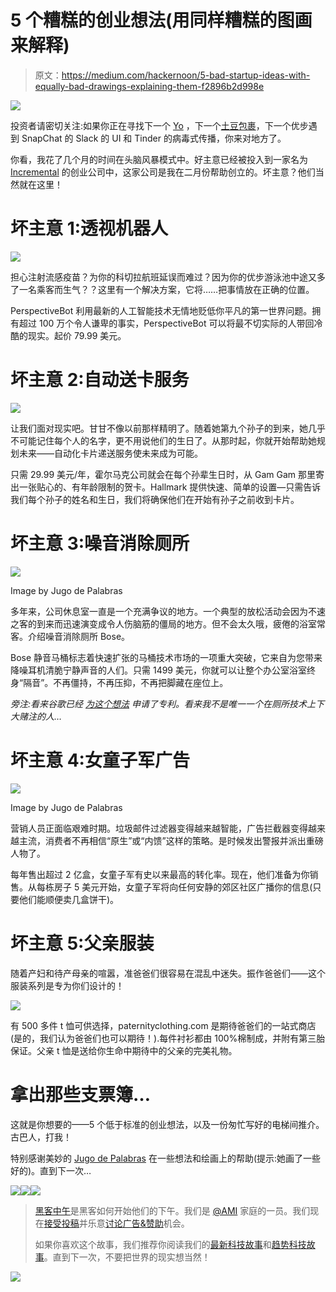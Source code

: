 # 5 个糟糕的创业想法(用同样糟糕的图画来解释)

> 原文：<https://medium.com/hackernoon/5-bad-startup-ideas-with-equally-bad-drawings-explaining-them-f2896b2d998e>

![](img/ec113769a4c531e5a70129153fb09d85.png)

投资者请密切关注:如果你正在寻找下一个 [Yo](https://www.justyo.co/) ，下一个[土豆包裹](https://potatoparcel.com/)，下一个优步遇到 SnapChat 的 Slack 的 UI 和 Tinder 的病毒式传播，你来对地方了。

你看，我花了几个月的时间在头脑风暴模式中。好主意已经被投入到一家名为 [Incremental](https://www.angel.co/incremental) 的创业公司中，这家公司是我在二月份帮助创立的。坏主意？他们当然就在这里！

# 坏主意 1:透视机器人

![](img/529bdfcfc84d8a9abcd2e70c9f4d0d21.png)

担心注射流感疫苗？为你的科切拉航班延误而难过？因为你的优步游泳池中途又多了一名乘客而生气？？这里有一个解决方案，它将……把事情放在正确的位置。

PerspectiveBot 利用最新的人工智能技术无情地贬低你平凡的第一世界问题。拥有超过 100 万个令人谦卑的事实，PerspectiveBot 可以将最不切实际的人带回冷酷的现实。起价 79.99 美元。

# 坏主意 2:自动送卡服务

![](img/d3dac40b7054e60eb8deaca6a81c38e6.png)

让我们面对现实吧。甘甘不像以前那样精明了。随着她第九个孙子的到来，她几乎不可能记住每个人的名字，更不用说他们的生日了。从那时起，你就开始帮助她规划未来——自动化卡片递送服务使未来成为可能。

只需 29.99 美元/年，霍尔马克公司就会在每个孙辈生日时，从 Gam Gam 那里寄出一张贴心的、有年龄限制的贺卡。Hallmark 提供快速、简单的设置—只需告诉我们每个孙子的姓名和生日，我们将确保他们在开始有孙子之前收到卡片。

# 坏主意 3:噪音消除厕所

![](img/ec113769a4c531e5a70129153fb09d85.png)

Image by Jugo de Palabras

多年来，公司休息室一直是一个充满争议的地方。一个典型的放松活动会因为不速之客的到来而迅速演变成令人伤脑筋的僵局的地方。但不会太久哦，疲倦的浴室常客。介绍噪音消除厕所 Bose。

Bose 静音马桶标志着快速扩张的马桶技术市场的一项重大突破，它来自为您带来降噪耳机清脆宁静声音的人们。只需 1499 美元，你就可以让整个办公室浴室终身“隔音”。不再僵持，不再压抑，不再把脚藏在座位上。

*旁注:看来谷歌已经* [*为这个想法*](https://www.google.com/patents/US20060039569) *申请了专利。看来我不是唯一一个在厕所技术上下大赌注的人…*

# 坏主意 4:女童子军广告

![](img/c5c562cc30e4981c0224fdc7a9c4c049.png)

Image by Jugo de Palabras

营销人员正面临艰难时期。垃圾邮件过滤器变得越来越智能，广告拦截器变得越来越主流，消费者不再相信“原生”或“内馈”这样的策略。是时候发出警报并派出重磅人物了。

每年售出超过 2 亿盒，女童子军有史以来最高的转化率。现在，他们准备为你销售。从每栋房子 5 美元开始，女童子军将向任何安静的郊区社区广播你的信息(只要他们能顺便卖几盒饼干)。

# 坏主意 5:父亲服装

随着产妇和待产母亲的喧嚣，准爸爸们很容易在混乱中迷失。振作爸爸们——这个服装系列是专为你们设计的！

![](img/badc2680d6c4f5bb5dcf02f8a8fe3a06.png)

有 500 多件 t 恤可供选择，paternityclothing.com 是期待爸爸们的一站式商店(是的，我们认为爸爸们也可以期待！).每件衬衫都由 100%棉制成，并附有第三胎保证。父亲 t 恤是送给你生命中期待中的父亲的完美礼物。

# 拿出那些支票簿…

这就是你想要的——5 个低于标准的创业想法，以及一份匆忙写好的电梯间推介。古巴人，打我！

特别感谢美妙的 [Jugo de Palabras](/@yaelcecilia) 在一些想法和绘画上的帮助(提示:她画了一些好的)。直到下一次…

[![](img/50ef4044ecd4e250b5d50f368b775d38.png)](http://bit.ly/HackernoonFB)[![](img/979d9a46439d5aebbdcdca574e21dc81.png)](https://goo.gl/k7XYbx)[![](img/2930ba6bd2c12218fdbbf7e02c8746ff.png)](https://goo.gl/4ofytp)

> [黑客中午](http://bit.ly/Hackernoon)是黑客如何开始他们的下午。我们是 [@AMI](http://bit.ly/atAMIatAMI) 家庭的一员。我们现在[接受投稿](http://bit.ly/hackernoonsubmission)并乐意[讨论广告&赞助](mailto:partners@amipublications.com)机会。
> 
> 如果你喜欢这个故事，我们推荐你阅读我们的[最新科技故事](http://bit.ly/hackernoonlatestt)和[趋势科技故事](https://hackernoon.com/trending)。直到下一次，不要把世界的现实想当然！

![](img/be0ca55ba73a573dce11effb2ee80d56.png)